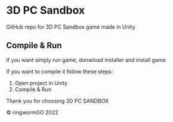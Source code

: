 # 3D PC Sandbox
GitHub repo for 3D PC Sandbox game made in Unity

## Compile & Run
If you want simply run game, donwload installer and install game.

If you want to compile it follow these steps:
1. Open project in Unity
2. Compile & Run

Thank you for choosing 3D PC SANDBOX

© ringwormGO 2022

